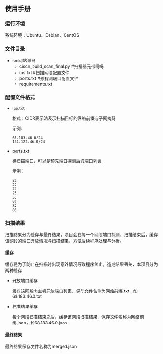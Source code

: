 ## 使用手册

### 运行环境

系统环境：Ubuntu、Debian、CentOS

### 文件目录

- src网站源码
  - ciscn_build_scan_final.py #扫描器元带啊吗
  - ips.txt #扫描网段配置文件
  - ports.txt #预探测端口配置文件
  - requirements.txt 

### 配置文件格式

- ips.txt

  格式：CIDR表示法表示扫描目标的网络前缀与子网掩码

  示例:

  ```
  68.183.46.0/24
  134.122.46.0/24
  ```

- ports.txt

  待扫描端口，可以是预先端口探测后的端口列表

  示例：

  ```
  21
  22
  23
  25
  53
  80
  82
  83
  ```

### 扫描结果

扫描结果分为缓存与最终结果，项目会在每一个网段端口探测、扫描结束后，缓存该网段的端口开放情况与扫描结果，方便后续程序处理与分析。

#### 缓存

缓存是为了防止在扫描时出现意外情况导致程序终止，造成结果丢失，本项目分为两种缓存

- 开放端口缓存

  缓存该网段内主机开放端口列表，保存文件名称为网络前缀.txt，如68.183.46.0.txt

- 扫描结果缓存

  每个网段扫描结束之后，缓存该网段扫描结果，保存文件名称为网络前缀.json，如68.183.46.0.json

#### 最终结果

最终结果保存文件名称为merged.json